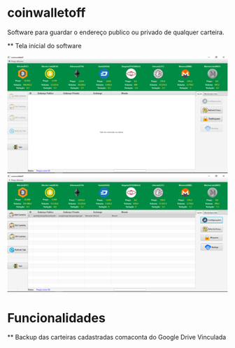 # coinwalletoff
Software para guardar o endereço publico ou privado de qualquer carteira.

** Tela inicial do software

<div align="center">
    <img src="/screenshots/walletimg1.png">
</div>

<div align="center">
    <img src="/screenshots/walletimg2.png">
</div>


# Funcionalidades   

** Backup das carteiras cadastradas comaconta do Google Drive Vinculada 
<br>
